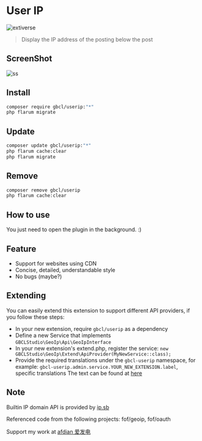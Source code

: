 # User IP

![extiverse](https://extiverse.com/extension/gbcl/userip/open-graph-image)

> Display the IP address of the posting below the post

## ScreenShot

![ss](https://raw.githubusercontent.com/GBCLStudio/userip/main/screenshot.png)

## Install

```sh
composer require gbcl/userip:"*"
php flarum migrate
```

## Update

```sh
composer update gbcl/userip:"*"
php flarum cache:clear
php flarum migrate
```

## Remove

```sh
composer remove gbcl/userip
php flarum cache:clear
```

## How to use

You just need to open the plugin in the background. :)

## Feature

- Support for websites using CDN
- Concise, detailed, understandable style
- No bugs (maybe?)

## Extending

You can easily extend this extension to support different API providers, if you follow these steps:

- In your new extension, require `gbcl/userip` as a dependency
- Define a new Service that implements `GBCLStudio\GeoIp\Api\GeoIpInterface`
- In your new extension's extend.php, register the service: `new GBCLStudio\GeoIp\Extend\ApiProvider(MyNewService::class);`
- Provide the required translations under the `gbcl-userip` namespace, for example: `gbcl-userip.admin.service.YOUR_NEW_EXTENSION.label`, specific translations The text can be found at [here](https://github.com/GBCLStudio/userip/blob/502fcd12dca2a07c29fc5b008026fb5b615dc246/resources/locale/en.yml#L9)

## Note

Builtin IP domain API is provided by [ip.sb](https://ip.sb)

Referenced code from the following projects: fof/geoip, fof/oauth

Support my work at [afdian 爱发电](http://afd.gbclstudio.cn)
